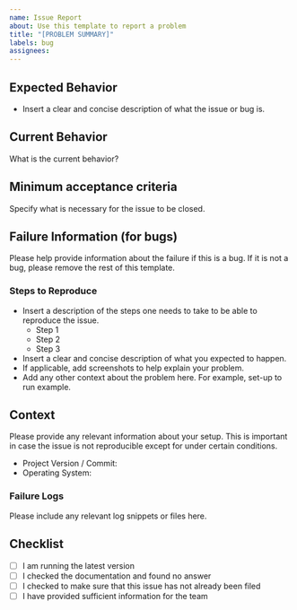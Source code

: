 ```yaml
---
name: Issue Report
about: Use this template to report a problem
title: "[PROBLEM SUMMARY]"
labels: bug
assignees:
---
```


## Expected Behavior

- Insert a clear and concise description of what the issue or bug is.

## Current Behavior

What is the current behavior?

## Minimum acceptance criteria
Specify what is necessary for the issue to be closed.

## Failure Information (for bugs)
Please help provide information about the failure if this is a bug.
If it is not a bug, please remove the rest of this template.

### Steps to Reproduce
- Insert a description of the steps one needs to take to be able to reproduce the issue.
  - Step 1
  - Step 2
  - Step 3
- Insert a clear and concise description of what you expected to happen.
- If applicable, add screenshots to help explain your problem.
- Add any other context about the problem here. For example, set-up to run example.

## Context

Please provide any relevant information about your setup.
This is important in case the issue is not reproducible except for under certain conditions.

* Project Version / Commit:
* Operating System:

### Failure Logs

Please include any relevant log snippets or files here.

## Checklist

- [ ] I am running the latest version
- [ ] I checked the documentation and found no answer
- [ ] I checked to make sure that this issue has not already been filed
- [ ] I have provided sufficient information for the team
